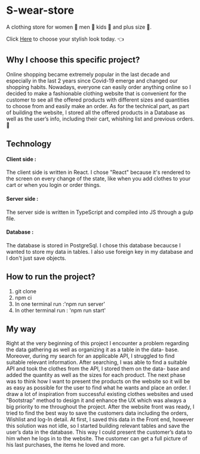 # S-wear-store

A clothing store for women :dress: men :necktie: kids :shirt: and plus size :womans_clothes:. 

Click [Here](https://s-wear-store.herokuapp.com/) to choose your stylish look today. :point_left:

## Why I choose this specific project?

Online shopping became extremely popular in the last decade and especially in the last 2 years since Covid-19 emerge and changed our shopping habits.
Nowadays, everyone can easily order anything online so I decided to make a fashionable clothing website that is convenient for the customer to see all the offered products with different sizes and quantities to choose from and easily make an order.
As for the technical part, as part of building the website, I stored all the offered products in a Database as well as the user’s info, including their cart, whishing list and previous orders. :briefcase:

## Technology
#### Client side :
 The client side is written in React.
 I chose "React" because it's rendered to the screen on every change of the state, like when you add clothes to your cart or when you login or order things.
 
 #### Server side :
The server side is written in TypeScript and compiled into JS through a gulp file.
 
 #### Database :
 The database is stored in PostgreSql.
 I chose this database becaucse I wanted to store my data in tables. I also use foreign key in my database and I don't just save objects.
 
 ## How to run the project?
 1. git clone
 2. npm ci
 3. In one terminal run :'npm run server'
 4. In other terminal run : 'npm run start'

## My way 

Right at the very beginning of this project I encounter a problem regarding the data gathering as well as organizing it as a table in the data- base. Moreover, during my search for an applicable API, I struggled to find suitable relevant information. After searching, I was able to find a suitable API and took the clothes from the API, I stored them on the data- base and added the quantity as well as the sizes for each product.
The next phase was to think how I want to present the products on the website so it will be as easy as possible for the user to find what he wants and place an order. I draw a lot of inspiration from successful existing clothes websites and used "Bootstrap" method to design it and enhance the UX which was always a big priority to me throughout the project.
After the website front was ready, I tried to find the best way to save the customers data including the orders, Wishlist and log-In detail. At first, I saved this data in the Front end, however this solution was not idle, so I started building relevant tables and save the user’s data in the database. This way I could present the customer’s data to him when he logs in to the website. The customer can get a full picture of his last purchases, the items he loved and more.

